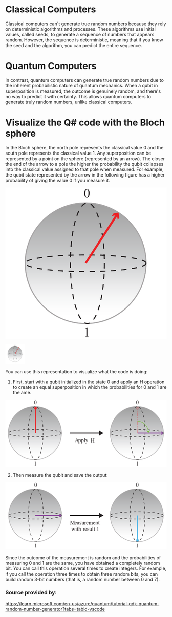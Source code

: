
# Classical Computers
Classical computers can't generate true random numbers because they rely on deterministic algorithms and processes. These algorithms use initial values, called seeds, to generate a sequence of numbers that appears random. However, the sequence is deterministic, meaning that if you know the seed and the algorithm, you can predict the entire sequence.

# Quantum Computers
In contrast, quantum computers can generate true random numbers due to the inherent probabilistic nature of quantum mechanics. When a qubit in superposition is measured, the outcome is genuinely random, and there's no way to predict it with certainty. This allows quantum computers to generate truly random numbers, unlike classical computers.

# Visualize the Q# code with the Bloch sphere

In the Bloch sphere, the north pole represents the classical value 0 and the south pole represents the classical value 1. Any superposition can be represented by a point on the sphere (represented by an arrow). The closer the end of the arrow to a pole the higher the probability the qubit collapses into the classical value assigned to that pole when measured. For example, the qubit state represented by the arrow in the following figure has a higher probability of giving the value 0 if you measure it.

![qrng-bloch](/Assets/Images/qrng-bloch_1.png "qrng-bloch")

<img src="/Assets/Images/qrng-bloch_1.png" width="60" height="60" />

You can use this representation to visualize what the code is doing:

1) First, start with a qubit initialized in the state 0 and apply an H operation to create an equal superposition in which the probabilities for 0 and 1 are the ame.

![qrng-h_2](/Assets/Images/qrng-h_2.png "qrng-h_2")

2) Then measure the qubit and save the output:

![qrng-meas_3](/Assets/Images/qrng-meas_3.png "qrng-meas_3")

Since the outcome of the measurement is random and the probabilities of measuring 0 and 1 are the same, you have obtained a completely random bit. You can call this operation several times to create integers. For example, if you call the operation three times to obtain three random bits, you can build random 3-bit numbers (that is, a random number between 0 and 7).


### Source provided by:
https://learn.microsoft.com/en-us/azure/quantum/tutorial-qdk-quantum-random-number-generator?tabs=tabid-vscode